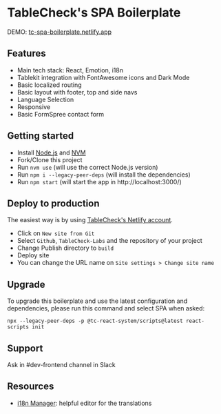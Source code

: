 # TableCheck's SPA Boilerplate

DEMO: [tc-spa-boilerplate.netlify.app](https://tc-spa-boilerplate.netlify.app)

## Features

- Main tech stack: React, Emotion, i18n
- Tablekit integration with FontAwesome icons and Dark Mode
- Basic localized routing
- Basic layout with footer, top and side navs
- Language Selection
- Responsive
- Basic FormSpree contact form

## Getting started

- Install [Node.js](https://nodejs.org/en/download/) and [NVM](https://github.com/nvm-sh/nvm#installing-and-updating)
- Fork/Clone this project
- Run `nvm use` (will use the correct Node.js version)
- Run `npm i --legacy-peer-deps` (will install the dependencies)
- Run `npm start` (will start the app in http://localhost:3000/)

## Deploy to production

The easiest way is by using [TableCheck's Netlify account](https://app.netlify.com/teams/tablecheck/overview).

- Click on `New site from Git`
- Select `Github`, `TableCheck-Labs` and the repository of your project
- Change Publish directory to `build`
- Deploy site
- You can change the URL name on `Site settings > Change site name`

## Upgrade

To upgrade this boilerplate and use the latest configuration and dependencies, please run this command and select SPA when asked:

`npx --legacy-peer-deps -p @tc-react-system/scripts@latest react-scripts init`

## Support

Ask in #dev-frontend channel in Slack

## Resources

- [i18n Manager](https://www.electronjs.org/apps/i18n-manager): helpful editor for the translations
